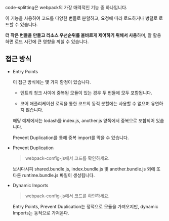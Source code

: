 code-splitting은 webpack의 가장 매력적인 기능 중 하나입니다.

이 기능을 사용하여 코드를 다양한 번들로 분할하고, 요청에 따라 로드하거나 병렬로 로드할 수 있습니다.

**더 작은 번들을 만들고 리소스 우선순위를 올바르게 제어하기 위해서 사용**하며, 잘 활용하면 로드 시간에 큰 영향을 끼칠 수 있습니다.

## 접근 방식

- Entry Points

  이 접근 방식에는 몇 가지 함정이 있습니다.

  - 엔트리 청크 사이에 중복된 모듈이 있는 경우 두 번들에 모두 포함됩니다.

  - 코어 애플리케이션 로직을 통한 코드의 동적 분할에는 사용할 수 없으며 유연하지 않습니다.

  해당 예제에서는 lodash를 index.js, another.js 양쪽에서 중복으로 포함되어 있습니다.

  Prevent Duplication를 통해 중복 import를 막을 수 있습니다.

- Prevent Duplication

  > webpack-config-js에서 코드를 확인하세요.

  보시다시피 shared.bundle.js, index.bundle.js 및 another.bundle.js 외에 또 다른 runtime.bundle.js 파일이 생성됩니다.

- Dynamic Imports

  > webpack-config-js에서 코드를 확인하세요.

  Entry Points, Prevent Duplication는 정적으로 모듈을 가져오지만, dynamic Imports는 동적으로 가져온다.
